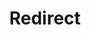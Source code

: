 ﻿---
layout: src/layouts/Redirect.astro
title: Redirect
redirect: /docs/runbooks/runbook-examples/azure/resource-groups
pubDate:  2023-01-01
navSearch: false
navSitemap: false
navMenu: false
---
